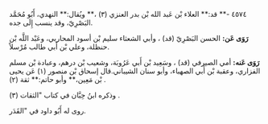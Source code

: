 ٤٥٧٤ -** قد:** العلاء بْن عَبد الله بْن بدر العنزي (٣) ،** ويُقال:** النهدي، أَبُو مُحَمَّد البَصْرِيّ، وقد ينسب إِلَى جده.

**رَوَى عَن:** الحسن البَصْرِيّ (قد) ، وأبي الشعثاء سليم بْن أسود المحاربي، وعَبْد اللَّه بْن حنظلة، وعلي بْن أَبي طالب مُرْسلاً.

**رَوَى عَنه:** أمي الصيرفي (قد) ، وسَعِيد بْن أَبي عَرُوبَة، وشعيب بْن درهم، وعبادة بْن مسلم الفزاري، وعقبة بْن أَبي الصهباء، وأبو سنان الشيباني.قال إسحاق بْن منصور (١) عَن يحيى بْن مَعِين،** وأبو حاتم:** ثقة (٢) .

وذكره ابنُ حِبَّان في كتاب "الثقات (٣) .

روى له أَبُو داود في "القَدَر.